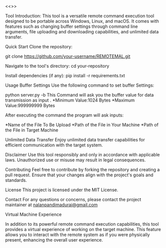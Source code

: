 <<<Trojan Malware>>>

<REMOTEMAL> Tool
Introduction:
This tool is a versatile remote command execution tool designed to be portable across Windows, Linux, and macOS. It comes with features such as changing buffer settings through command line arguments, file uploading and downloading capabilities, and unlimited data transfer.

Quick Start
Clone the repository:

git clone https://github.com/your-username/REMOTEMAL.git

Navigate to the tool's directory:
cd your-repository

Install dependencies (if any):
pip install -r requirements.txt

Usage
Buffer Settings
Use the following command to set buffer
Settings:

python server.py -b
This Command will ask you the buffer value for data transmission as input .
*Minimum Value:1024 Bytes
*Maximum Value:999999999 Bytes

After executing the command the program will ask inputs:

*Name of the File To Be Upload
*Path of the File in Your Machine
\*Path of the File in Target Machine

Unlimited Data Transfer
Enjoy unlimited data transfer capabilities for efficient communication with the target system.

Disclaimer
Use this tool responsibly and only in accordance with applicable laws. Unauthorized use or misuse may result in legal consequences.

Contributing
Feel free to contribute by forking the repository and creating a pull request. Ensure that your changes align with the project's goals and standards.

License
This project is licensed under the MIT License.

Contact
For any questions or concerns, please contact the project maintainer at nalanpandimadurai@gmail.com

Virtual Machine Experience

In addition to its powerful remote command execution capabilities, this tool provides a virtual experience of working on the target machine. This feature allows you to interact with the remote system as if you were physically present, enhancing the overall user experience.
